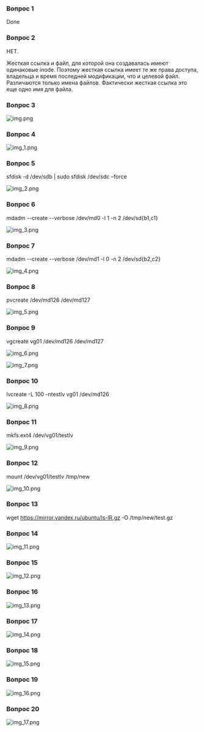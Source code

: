 ### Вопрос 1

Done

### Вопрос 2


НЕТ.

Жесткая ссылка и файл, для которой она создавалась имеют одинаковые inode. Поэтому жесткая ссылка имеет те же права доступа, владельца и время последней модификации, что и целевой файл. Различаются только имена файлов. Фактически жесткая ссылка это еще одно имя для файла.


### Вопрос 3

![img.png](img.png)

### Вопрос 4

![img_1.png](img_1.png)

### Вопрос 5

sfdisk -d /dev/sdb | sudo sfdisk /dev/sdc –force

![img_2.png](img_2.png)

### Вопрос 6

mdadm --create --verbose /dev/md0 -l 1 -n 2 /dev/sd{b1,c1}

![img_3.png](img_3.png)

### Вопрос 7

mdadm --create --verbose /dev/md1 -l 0 -n 2 /dev/sd{b2,c2}

![img_4.png](img_4.png)

### Вопрос 8

pvcreate /dev/md126 /dev/md127

![img_5.png](img_5.png)

### Вопрос 9

vgcreate vg01 /dev/md126 /dev/md127

![img_6.png](img_6.png)

![img_7.png](img_7.png)

### Вопрос 10

lvcreate -L 100 -ntestlv vg01 /dev/md126

![img_8.png](img_8.png)

### Вопрос 11

mkfs.ext4 /dev/vg01/testlv

![img_9.png](img_9.png)


### Вопрос 12

mount /dev/vg01/testlv /tmp/new

![img_10.png](img_10.png)

### Вопрос 13

wget https://mirror.yandex.ru/ubuntu/ls-lR.gz -O /tmp/new/test.gz

### Вопрос 14

![img_11.png](img_11.png)

### Вопрос 15

![img_12.png](img_12.png)

### Вопрос 16

![img_13.png](img_13.png)

### Вопрос 17

![img_14.png](img_14.png)

### Вопрос 18

![img_15.png](img_15.png)

### Вопрос 19

![img_16.png](img_16.png)

### Вопрос 20

![img_17.png](img_17.png)